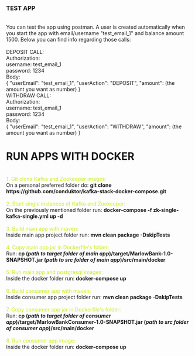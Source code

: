 <h3>TEST APP</h3>
<br>
You can test the app using postman.
A user is created automatically when you start the app with email/username "test_email_1" and balance amount 1500.
Below you can find info regarding those calls:
<br>
<br>
DEPOSIT CALL:
<br>
Authorization:
<br>
username: test_email_1
<br>
password: 1234
<br>
Body:
<br>
{
    "userEmail": "test_email_1",
    "userAction": "DEPOSIT",
    "amount": (the amount you want as number)
}
<br>
WITHDRAW CALL:
<br>
Authorization:
<br>
username: test_email_1
<br>
password: 1234
<br>
Body:
<br>
{
    "userEmail": "test_email_1",
    "userAction": "WITHDRAW",
    "amount": (the amount you want as number)
}

<h1>RUN APPS WITH DOCKER</h1>
<br>
<span style="color:  #c5f015"> 1. Git clone Kafka and Zookeeper images: <br> </span>
On a personal preferred folder do: 
<strong>git clone https://github.com/conduktor/kafka-stack-docker-compose.git</strong>
<br>
<br>
<span style="color:  #c5f015"> 2. Start single instances of Kafka and Zookeeper: </span>
<br>
On the previously mentioned folder run: <strong>docker-compose -f zk-single-kafka-single.yml up -d</strong>
<br>
<br>
<span style="color:  #c5f015"> 3. Build main app with maven: </span>
<br>
Inside main app project folder run: <strong>mvn clean package -DskipTests</strong>
<br>
<br>
<span style="color:  #c5f015"> 4. Copy main app jar in Dockerfile's folder: </span>
<br>
Run: <strong>cp (<i>path to target folder of main app</i>)/target/MarlowBank-1.0-SNAPSHOT.jar (<i>path to src folder of main app</i>)/src/main/docker</strong>
<br>
<br>
<span style="color:  #c5f015"> 5. Run main app and postgresql images: </span>
<br>
Inside the docker folder run: <strong>docker-compose up</strong>
<br>
<br>
<span style="color:  #c5f015"> 6. Build consumer app with maven: </span>
<br>
Inside consumer app project folder run: <strong>mvn clean package -DskipTests</strong>
<br>
<br>
<span style="color:  #c5f015"> 7. Copy consumer app jar in Dockerfile's folder: </span>
<br>
Run: <strong>cp (<i>path to target folder of consumer app</i>)/target/MarlowBankConsumer-1.0-SNAPSHOT.jar (<i>path to src folder of consumer app</i>)/src/main/docker</strong>
<br>
<br>
<span style="color:  #c5f015"> 8. Run consumer app image: </span>
<br>
Inside the docker folder run: <strong>docker-compose up</strong>
